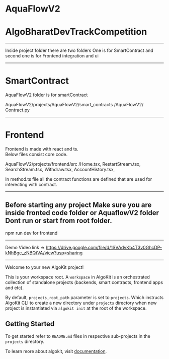 # AquaFlowV2
# AlgoBharatDevTrackCompetition

*********************************************************************************
Inside project folder there are two folders 
One is for SmartContract and second one is for Frontend integration and ui
*********************************************************************************
# SmartContract

AquaFlowV2 folder is for smartContract      

AquaFlowV2/projects/AquaFlowV2/smart_contracts
/AquaFlowV2/ Contract.py

****************************************************************************                                                                                      
# Frontend

Frontend is made with react and ts.                                        
Below files consist core code.

AquaFlowV2/projects/frontend/src
/Home.tsx,
RestartStream.tsx,
SearchStream.tsx,
Withdraw.tsx,
AccountHistory.tsx,

In method.ts file all the contract functions are defined that are used for interecting with contract.

**************************************************************************************************************************

## Before starting any project Make sure you are inside fronted code folder or AquaflowV2 folder Dont run or start from root folder.

npm run dev for frontend 

********************************************************************************************************************************

Demo Video link => https://drive.google.com/file/d/1SVAdvKb4T3v0GhcDP-kNhBge_zNBQtVA/view?usp=sharing 

*********************************************************************************************************************************

Welcome to your new AlgoKit project!

This is your workspace root. A `workspace` in AlgoKit is an orchestrated collection of standalone projects (backends, smart contracts, frontend apps and etc).

By default, `projects_root_path` parameter is set to `projects`. Which instructs AlgoKit CLI to create a new directory under `projects` directory when new project is instantiated via `algokit init` at the root of the workspace.

## Getting Started

To get started refer to `README.md` files in respective sub-projects in the `projects` directory.

To learn more about algokit, visit [documentation](https://github.com/algorandfoundation/algokit-cli/blob/main/docs/algokit.md).


